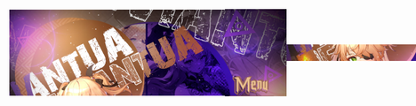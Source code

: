 <div style="display:flex; align-items:center">
  <img src="https://raw.githubusercontent.com/DarsoX/DarsoX/main/assets2/GIT_PAGE_END_01.png" width =77%align="middle"/><img src="https://raw.githubusercontent.com/DarsoX/DarsoX/main/assets2/GIT_PAGE_END_02.png" width = 22% align="middle"/><img src="https://raw.githubusercontent.com/DarsoX/DarsoX/main/assets2/GIT_PAGE_END_03.png" width = 77%  align="middle"/><img src="https://raw.githubusercontent.com/DarsoX/DarsoX/main/assets2/GIT_PAGE_END_04.png" width = 22%  align="middle"/><img src="https://raw.githubusercontent.com/DarsoX/DarsoX/main/assets2/GIT_PAGE_END_05.png" width =77%  align="middle"/><img src="https://raw.githubusercontent.com/DarsoX/DarsoX/main/assets2/GIT_PAGE_END_06.png" width = 22%   align="middle"/><img src="https://raw.githubusercontent.com/DarsoX/DarsoX/main/assets2/GIT_PAGE_END_07.png" width = 77%   align="middle"/><img src="https://raw.githubusercontent.com/DarsoX/DarsoX/main/assets2/GIT_PAGE_END_08.png" width = 22%  align="middle"/><img src="https://raw.githubusercontent.com/DarsoX/DarsoX/main/assets2/GIT_PAGE_END_09.png" width =77%   align="middle"/><img src="https://raw.githubusercontent.com/DarsoX/DarsoX/main/assets2/GIT_PAGE_END_10.png" width = 22%   align="middle"/><img src="https://raw.githubusercontent.com/DarsoX/DarsoX/main/assets2/GIT_PAGE_END_11.png" width = 77%   align="middle"/><img src="https://raw.githubusercontent.com/DarsoX/DarsoX/main/assets2/GIT_PAGE_END_12.png" width = 22%  align="middle"/>
</div>
